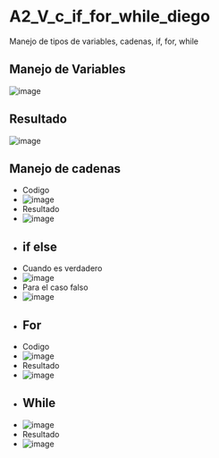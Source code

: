 # A2_V_c_if_for_while_diego
Manejo de tipos de variables, cadenas, if, for, while
## Manejo de Variables
![image](https://github.com/user-attachments/assets/27a60701-4130-4af8-af1f-5c63f947e7bc)
## Resultado
![image](https://github.com/user-attachments/assets/f458708d-9215-4d63-b75e-851e0d011b3f)
## Manejo de cadenas
- Codigo
- ![image](https://github.com/user-attachments/assets/4a368c58-3869-443d-924d-37df0ea02413)
- Resultado
- ![image](https://github.com/user-attachments/assets/82006723-c5d4-463b-970f-baea15953871)
- ## if else
- Cuando es verdadero
- ![image](https://github.com/user-attachments/assets/311a8714-2484-44d9-b2a7-6b0af2fd861f)
- Para el caso falso
- ![image](https://github.com/user-attachments/assets/5ce864f2-5166-4d6c-a64c-5841bbb386c5)
- ## For
- Codigo
- ![image](https://github.com/user-attachments/assets/03cd48db-10bc-4bd9-8020-2090def38edc)
- Resultado
- ![image](https://github.com/user-attachments/assets/e11b66af-941d-4d9d-a7cc-a7a2dd4b57f2)
- ## While
- ![image](https://github.com/user-attachments/assets/b4825ba2-db1b-496d-9576-67582cfd3cc5)
- Resultado
- ![image](https://github.com/user-attachments/assets/ca8ce2bc-c71d-49fc-9f10-504b47a194da)


